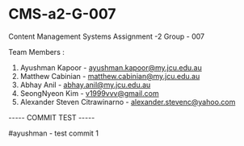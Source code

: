 # CMS-a2-G-007
Content Management Systems
Assignment -2
Group - 007

Team Members :

1. Ayushman Kapoor - ayushman.kapoor@my.jcu.edu.au
2. Matthew Cabinian - matthew.cabinian@my.jcu.edu.au
3. Abhay Anil - abhay.anil@my.jcu.edu.au
4. SeongNyeon Kim - v1999vvv@gmail.com
5. Alexander Steven Citrawinarno - alexander.stevenc@yahoo.com

----- COMMIT TEST -----

#ayushman - test commit 1

